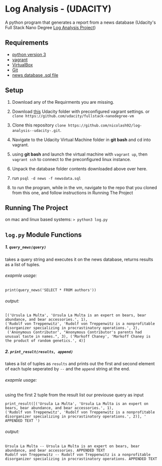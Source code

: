 # Log Analysis - (UDACITY)

A python program that generates a report from a news database (Udacity's Full Stack Nano Degree [Log Analysis Project](https://www.udacity.com/course/full-stack-web-developer-nanodegree--nd004))

## Requirements

- [python version 3](https://www.python.org/downloads/release/python-374/)
- [vagrant](https://www.vagrantup.com/downloads.html)
- [VirtualBox](https://www.virtualbox.org/wiki/Download_Old_Builds_5_1)
- [Git](https://git-scm.com/downloads)
- [news database .sql file](https://d17h27t6h515a5.cloudfront.net/topher/2016/August/57b5f748_newsdata/newsdata.zip)

## Setup

1. Download any of the Requirments you are missing.

2. Download [this](https://d17h27t6h515a5.cloudfront.net/topher/2017/August/59822701_fsnd-virtual-machine/fsnd-virtual-machine.zip) Udacity folder with preconfigured vagrant settings.
   or `clone https://github.com/udacity/fullstack-nanodegree-vm`

3. Clone this repository `clone https://github.com/nicolash92/log-analysis--udacity-.git`.

4. Navigate to the Udacity Virtual Machine folder in **git bash** and cd into vagrant.

5. using **git bash** and launch the virtual machine with `vagrant up`, then `vagrant ssh` to connect to the preconfigured linux instance.

6. Unpack the database folder contents downloaded above over here.

7. run `psql -d news -f newsdata.sql`

8. to run the program, while in the vm, navigate to the repo that you cloned from this one, and follow instructions in Running The Project

## Running The Project

on mac and linux based systems:
`> python3 log.py`

## `log.py` Module Functions

##### 1. `query_news(query)`

takes a query string and executes it on the news database, returns results as a list of tuples.

###### exapmle usage:

```
print(query_news('SELECT * FROM authors'))
```

###### output:

```
[('Ursula La Multa', 'Ursula La Multa is an expert on bears, bear abundance, and bear accessories.', 1),
('Rudolf von Treppenwitz', 'Rudolf von Treppenwitz is a nonprofitable disorganizer specializing in procrastinatory operations.', 2),
 ('Anonymous Contributor', "Anonymous Contributor's parents had unusual taste in names.", 3), ('Markoff Chaney', 'Markoff Chaney is the product of random genetics.', 4)]

```

##### 2. `print_result(results, append)`

takes a list of tuples as `results` and prints out the first and second element of each tuple seperated by `--` and the `append` string at the end.

###### exapmle usage:

using the first 2 tuple from the result list our previouse query as input

```
print_result([('Ursula La Multa', 'Ursula La Multa is an expert on bears, bear abundance, and bear accessories.', 1),
('Rudolf von Treppenwitz', 'Rudolf von Treppenwitz is a nonprofitable disorganizer specializing in procrastinatory operations.', 2)], ' APPENDED TEXT ')
```

###### output:

```
Ursula La Multa -- Ursula La Multa is an expert on bears, bear abundance, and bear accessories. APPENDED TEXT
Rudolf von Treppenwitz -- Rudolf von Treppenwitz is a nonprofitable disorganizer specializing in procrastinatory operations. APPENDED TEXT
```
